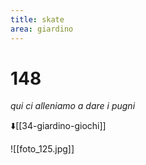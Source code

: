 ```yaml
---
title: skate
area: giardino
---
```

# 148
_qui ci alleniamo a dare i pugni_

⬇️[[34-giardino-giochi]]

![[foto_125.jpg]]